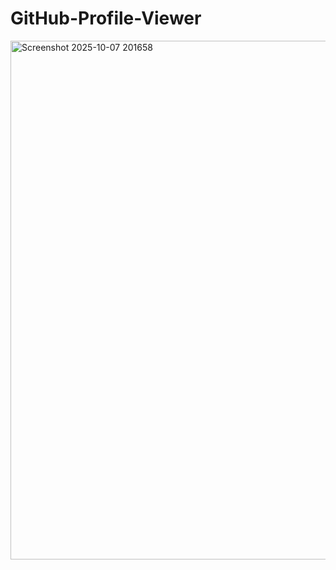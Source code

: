 # GitHub-Profile-Viewer

<img width="1322" height="830" alt="Screenshot 2025-10-07 201658" src="https://github.com/user-attachments/assets/d4ca4e9e-50eb-4226-883d-331653249d9e" />
